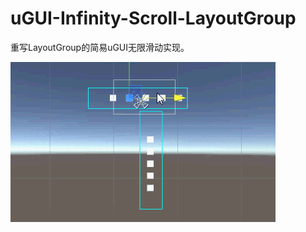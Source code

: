# uGUI-Infinity-Scroll-LayoutGroup

重写LayoutGroup的简易uGUI无限滑动实现。

![](https://github.com/hont127/uGUI-Infinity-Scroll-LayoutGroup/blob/master/preview.gif)
